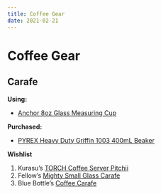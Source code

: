 ```yaml
---
title: Coffee Gear
date: 2021-02-21
---
```


# Coffee Gear

## Carafe

**Using:**
- [Anchor 8oz Glass Measuring Cup][targ80]

[targ80]: https://www.target.com/p/anchor-8oz-glass-measuring-cup/-/A-53337284#lnk=sametab "Anchor 8oz Glass Measuring Cup : Target"

**Purchased:**

- [PYREX Heavy Duty Griffin 1003 400mL Beaker][amaz87]

[amaz87]: https://www.amazon.com/gp/product/B00LORGK7U/ref=ppx_yo_dt_b_asin_title_o00_s00?ie=UTF8&psc=1 "PYREX Heavy Duty Griffin 1003 400mL Beaker Double Scale Graduated; Each: Amazon.com: Industrial & Scientific"

**Wishlist**


1. Kurasu’s [TORCH Coffee Server Pitchii][kura75]
1. Fellow’s [Mighty Small Glass Carafe][fell29]
1. Blue Bottle’s [Coffee Carafe][ccbb]

[fell29]: https://fellowproducts.com/products/mighty-small-glass-carafe "Mighty Small Glass Carafe – Fellow"

[kura75]: https://kurasu.kyoto/products/coffee-server-pitchii "TORCH Coffee Server Pitchii - Kurasu"


[ccbb]: https://bluebottlecoffee.com/store/coffee-carafe "Coffee Carafe - Blue Bottle"


